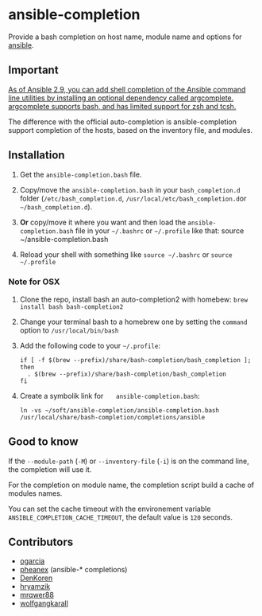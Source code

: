 

# ansible-completion


Provide a bash completion on host name, module name and options for [ansible](https://github.com/ansible/ansible "ansible git repository").

## Important
[As of Ansible 2.9, you can add shell completion of the Ansible command line utilities by installing an optional dependency called argcomplete. argcomplete supports bash, and has limited support for zsh and tcsh.](https://docs.ansible.com/ansible/devel/installation_guide/intro_installation.html#shell-completion)

The difference with the official auto-completion is ansible-completion support completion of the hosts, based on the inventory file, and modules.

## Installation

 1. Get the `ansible-completion.bash` file.

 2. Copy/move the `ansible-completion.bash` in your `bash_completion.d`
    folder (`/etc/bash_completion.d`, `/usr/local/etc/bash_completion.d`or `~/bash_completion.d`).

 3. **Or** copy/move it where you want and then load the `ansible-completion.bash` file in your `~/.bashrc` or `~/.profile` like that: 
 		source ~/ansible-completion.bash

 4. Reload your shell with something like `source ~/.bashrc` or `source ~/.profile`

### Note for OSX

1. Clone the repo, install bash an auto-completion2 with homebew: ```brew install bash bash-completion2```
2. Change your terminal bash to a homebrew one by setting the ```command``` option to ```/usr/local/bin/bash```
3. Add the following code to your ```~/.profile```:

    ```
    if [ -f $(brew --prefix)/share/bash-completion/bash_completion ]; then
      . $(brew --prefix)/share/bash-completion/bash_completion
    fi
    ```
2. Create a symbolik link for ```	ansible-completion.bash```:

    ```
    ln -vs ~/soft/ansible-completion/ansible-completion.bash /usr/local/share/bash-completion/completions/ansible
    ```

## Good to know

If the `--module-path` (`-M`) or `--inventory-file` (`-i`) is on the command line, the completion will use it.

For the completion on module name, the completion script build a cache of modules names.

You can set the cache timeout with the environement variable `ANSIBLE_COMPLETION_CACHE_TIMEOUT`, the default value is `120` seconds.

## Contributors

- [ogarcia](https://github.com/ogarcia)
- [pheanex](https://github.com/pheanex) (ansible-* completions) 
- [DenKoren](https://github.com/DenKoren)
- [hryamzik](https://github.com/hryamzik) 
- [mrqwer88](https://github.com/mrqwer88)
- [wolfgangkarall](https://github.com/wolfgangkarall)

